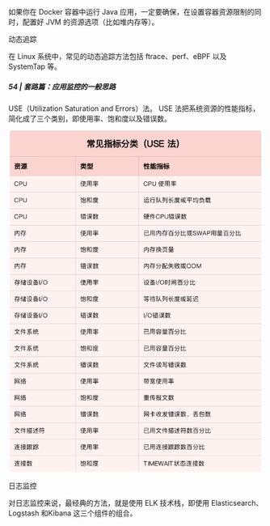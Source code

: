 如果你在 Docker 容器中运行 Java 应用，一定要确保，在设置容器资源限制的同时，配置好
JVM 的资源选项（比如堆内存等）。

动态追踪

在 Linux 系统中，常见的动态追踪方法包括 ftrace、perf、eBPF 以及 SystemTap 等。

##### 54 | 套路篇：应用监控的一般思路

USE（Utilization Saturation and Errors）法。
USE 法把系统资源的性能指标，简化成了三个类别，即使用率、饱和度以及错误数。

![](images/Snipaste_2019-09-05_10-22-29.png)

日志监控

对日志监控来说，最经典的方法，就是使用 ELK 技术栈，即使用 Elasticsearch、Logstash 和Kibana 这三个组件的组合。

